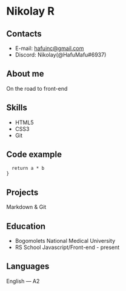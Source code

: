 # **Nikolay R**

## **Contacts**

  * E-mail: hafuinc@gmail.com
  * Discord: Nikolay(@HafuMafu#6937)

## **About me**

  On the road to front-end

## **Skills**

  * HTML5
  * CSS3
  * Git

## **Code example**

``` function multiply (a, b) {
  return a * b
}
```

## **Projects**

  Markdown & Git

## **Education**

  * Bogomolets National Medical University
  * RS School Javascript/Front-end - present

## **Languages**

  English — A2